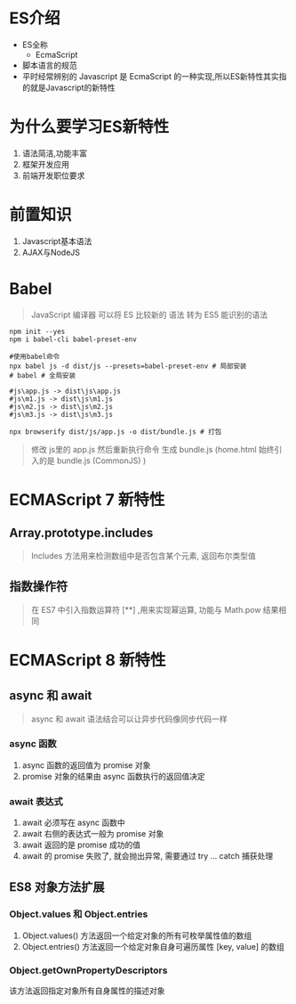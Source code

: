 # ES介绍
- ES全称
  - EcmaScript
- 脚本语言的规范
- 平时经常辨别的 Javascript 是 EcmaScript 的一种实现,所以ES新特性其实指的就是Javascript的新特性
# 为什么要学习ES新特性
1. 语法简洁,功能丰富
2. 框架开发应用
3. 前端开发职位要求
# 前置知识
1. Javascript基本语法
2. AJAX与NodeJS
# Babel
> JavaScript 编译器
> 可以将 ES 比较新的 语法 转为 ES5 能识别的语法
```shell
npm init --yes
npm i babel-cli babel-preset-env
```
```shell
#使用babel命令
npx babel js -d dist/js --presets=babel-preset-env # 局部安装
# babel # 全局安装

#js\app.js -> dist\js\app.js
#js\m1.js -> dist\js\m1.js
#js\m2.js -> dist\js\m2.js
#js\m3.js -> dist\js\m3.js
```
```shell
npx browserify dist/js/app.js -o dist/bundle.js # 打包
```
> 修改 js里的 app.js 然后重新执行命令 生成 bundle.js (home.html 始终引入的是 bundle.js (CommonJS) )  
# ECMAScript 7 新特性
## Array.prototype.includes
> Includes 方法用来检测数组中是否包含某个元素, 返回布尔类型值
## 指数操作符
> 在 ES7 中引入指数运算符 [**] ,用来实现幂运算, 功能与 Math.pow 结果相同
# ECMAScript 8 新特性
## async 和 await
> async 和 await 语法结合可以让异步代码像同步代码一样
### async 函数
1. async 函数的返回值为 promise 对象
2. promise 对象的结果由 async 函数执行的返回值决定
### await 表达式
1. await 必须写在 async 函数中
2. await 右侧的表达式一般为 promise 对象
3. await 返回的是 promise 成功的值
4. await 的 promise 失败了, 就会抛出异常, 需要通过 try ... catch 捕获处理
## ES8 对象方法扩展
### Object.values 和 Object.entries
1. Object.values() 方法返回一个给定对象的所有可枚举属性值的数组
2. Object.entries() 方法返回一个给定对象自身可遍历属性 [key, value] 的数组
### Object.getOwnPropertyDescriptors
该方法返回指定对象所有自身属性的描述对象
